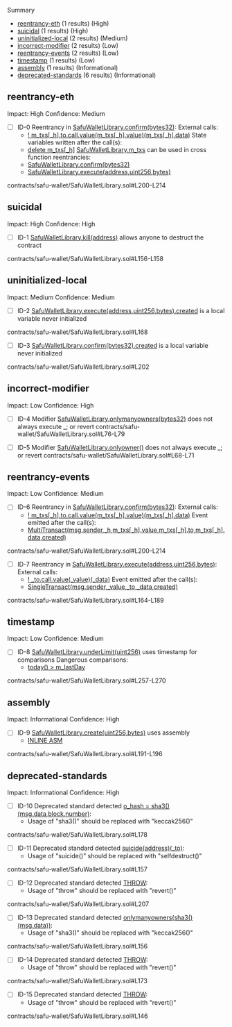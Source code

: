 Summary
 - [reentrancy-eth](#reentrancy-eth) (1 results) (High)
 - [suicidal](#suicidal) (1 results) (High)
 - [uninitialized-local](#uninitialized-local) (2 results) (Medium)
 - [incorrect-modifier](#incorrect-modifier) (2 results) (Low)
 - [reentrancy-events](#reentrancy-events) (2 results) (Low)
 - [timestamp](#timestamp) (1 results) (Low)
 - [assembly](#assembly) (1 results) (Informational)
 - [deprecated-standards](#deprecated-standards) (6 results) (Informational)
## reentrancy-eth
Impact: High
Confidence: Medium
 - [ ] ID-0
Reentrancy in [SafuWalletLibrary.confirm(bytes32)](contracts/safu-wallet/SafuWalletLibrary.sol#L200-L214):
	External calls:
	- [! m_txs[_h].to.call.value(m_txs[_h].value)(m_txs[_h].data)](contracts/safu-wallet/SafuWalletLibrary.sol#L206)
	State variables written after the call(s):
	- [delete m_txs[_h]](contracts/safu-wallet/SafuWalletLibrary.sol#L211)
	[SafuWalletLibrary.m_txs](contracts/safu-wallet/SafuWalletLibrary.sol#L29) can be used in cross function reentrancies:
	- [SafuWalletLibrary.confirm(bytes32)](contracts/safu-wallet/SafuWalletLibrary.sol#L200-L214)
	- [SafuWalletLibrary.execute(address,uint256,bytes)](contracts/safu-wallet/SafuWalletLibrary.sol#L164-L189)

contracts/safu-wallet/SafuWalletLibrary.sol#L200-L214


## suicidal
Impact: High
Confidence: High
 - [ ] ID-1
[SafuWalletLibrary.kill(address)](contracts/safu-wallet/SafuWalletLibrary.sol#L156-L158) allows anyone to destruct the contract

contracts/safu-wallet/SafuWalletLibrary.sol#L156-L158


## uninitialized-local
Impact: Medium
Confidence: Medium
 - [ ] ID-2
[SafuWalletLibrary.execute(address,uint256,bytes).created](contracts/safu-wallet/SafuWalletLibrary.sol#L168) is a local variable never initialized

contracts/safu-wallet/SafuWalletLibrary.sol#L168


 - [ ] ID-3
[SafuWalletLibrary.confirm(bytes32).created](contracts/safu-wallet/SafuWalletLibrary.sol#L202) is a local variable never initialized

contracts/safu-wallet/SafuWalletLibrary.sol#L202


## incorrect-modifier
Impact: Low
Confidence: High
 - [ ] ID-4
Modifier [SafuWalletLibrary.onlymanyowners(bytes32)](contracts/safu-wallet/SafuWalletLibrary.sol#L76-L79) does not always execute _; or revert
contracts/safu-wallet/SafuWalletLibrary.sol#L76-L79


 - [ ] ID-5
Modifier [SafuWalletLibrary.onlyowner()](contracts/safu-wallet/SafuWalletLibrary.sol#L68-L71) does not always execute _; or revert
contracts/safu-wallet/SafuWalletLibrary.sol#L68-L71


## reentrancy-events
Impact: Low
Confidence: Medium
 - [ ] ID-6
Reentrancy in [SafuWalletLibrary.confirm(bytes32)](contracts/safu-wallet/SafuWalletLibrary.sol#L200-L214):
	External calls:
	- [! m_txs[_h].to.call.value(m_txs[_h].value)(m_txs[_h].data)](contracts/safu-wallet/SafuWalletLibrary.sol#L206)
	Event emitted after the call(s):
	- [MultiTransact(msg.sender,_h,m_txs[_h].value,m_txs[_h].to,m_txs[_h].data,created)](contracts/safu-wallet/SafuWalletLibrary.sol#L210)

contracts/safu-wallet/SafuWalletLibrary.sol#L200-L214


 - [ ] ID-7
Reentrancy in [SafuWalletLibrary.execute(address,uint256,bytes)](contracts/safu-wallet/SafuWalletLibrary.sol#L164-L189):
	External calls:
	- [! _to.call.value(_value)(_data)](contracts/safu-wallet/SafuWalletLibrary.sol#L172)
	Event emitted after the call(s):
	- [SingleTransact(msg.sender,_value,_to,_data,created)](contracts/safu-wallet/SafuWalletLibrary.sol#L175)

contracts/safu-wallet/SafuWalletLibrary.sol#L164-L189


## timestamp
Impact: Low
Confidence: Medium
 - [ ] ID-8
[SafuWalletLibrary.underLimit(uint256)](contracts/safu-wallet/SafuWalletLibrary.sol#L257-L270) uses timestamp for comparisons
	Dangerous comparisons:
	- [today() > m_lastDay](contracts/safu-wallet/SafuWalletLibrary.sol#L259)

contracts/safu-wallet/SafuWalletLibrary.sol#L257-L270


## assembly
Impact: Informational
Confidence: High
 - [ ] ID-9
[SafuWalletLibrary.create(uint256,bytes)](contracts/safu-wallet/SafuWalletLibrary.sol#L191-L196) uses assembly
	- [INLINE ASM](contracts/safu-wallet/SafuWalletLibrary.sol#L192-L196)

contracts/safu-wallet/SafuWalletLibrary.sol#L191-L196


## deprecated-standards
Impact: Informational
Confidence: High
 - [ ] ID-10
Deprecated standard detected [o_hash = sha3()(msg.data,block.number)](contracts/safu-wallet/SafuWalletLibrary.sol#L178):
	- Usage of "sha3()" should be replaced with "keccak256()"

contracts/safu-wallet/SafuWalletLibrary.sol#L178


 - [ ] ID-11
Deprecated standard detected [suicide(address)(_to)](contracts/safu-wallet/SafuWalletLibrary.sol#L157):
	- Usage of "suicide()" should be replaced with "selfdestruct()"

contracts/safu-wallet/SafuWalletLibrary.sol#L157


 - [ ] ID-12
Deprecated standard detected [THROW](contracts/safu-wallet/SafuWalletLibrary.sol#L207):
	- Usage of "throw" should be replaced with "revert()"

contracts/safu-wallet/SafuWalletLibrary.sol#L207


 - [ ] ID-13
Deprecated standard detected [onlymanyowners(sha3()(msg.data))](contracts/safu-wallet/SafuWalletLibrary.sol#L156):
	- Usage of "sha3()" should be replaced with "keccak256()"

contracts/safu-wallet/SafuWalletLibrary.sol#L156


 - [ ] ID-14
Deprecated standard detected [THROW](contracts/safu-wallet/SafuWalletLibrary.sol#L173):
	- Usage of "throw" should be replaced with "revert()"

contracts/safu-wallet/SafuWalletLibrary.sol#L173


 - [ ] ID-15
Deprecated standard detected [THROW](contracts/safu-wallet/SafuWalletLibrary.sol#L146):
	- Usage of "throw" should be replaced with "revert()"

contracts/safu-wallet/SafuWalletLibrary.sol#L146


